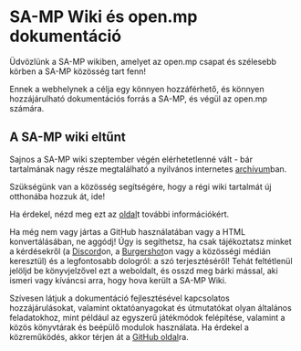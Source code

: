# SA-MP Wiki és open.mp dokumentáció

Üdvözlünk a SA-MP wikiben, amelyet az open.mp csapat és szélesebb körben a SA-MP közösség tart fenn!

Ennek a webhelynek a célja egy könnyen hozzáférhető, és könnyen hozzájárulható dokumentációs forrás a SA-MP, és végül az open.mp számára.

## A SA-MP wiki eltűnt

Sajnos a SA-MP wiki szeptember végén elérhetetlenné vált - bár tartalmának nagy része megtalálható a nyilvános internetes [archívum](https://web.archive.org/)ban.

Szükségünk van a közösség segítségére, hogy a régi wiki tartalmát új otthonába hozzuk át, ide!

Ha érdekel, nézd meg ezt az [oldal](/docs/translations/hu/meta/Contributing)t további információkért.

Ha még nem vagy jártas a GitHub használatában vagy a HTML konvertálásában, ne aggódj!
Úgy is segíthetsz, ha csak tájékoztatsz minket a kérdésekről (a [Discord](https://discord.com/invite/samp)on, a [Burgershot](https://www.burgershot.gg/)on vagy a közösségi médián keresztül) és a legfontosabb dologról: a szó terjesztéséről!
Tehát feltétlenül jelöljd be könyvjelzővel ezt a weboldalt, és osszd meg bárki mással, aki ismeri vagy kíváncsi arra, hogy hova került a SA-MP Wiki.

Szívesen látjuk a dokumentáció fejlesztésével kapcsolatos hozzájárulásokat, valamint oktatóanyagokat és útmutatókat olyan általános feladatokhoz, mint például az egyszerű játékmódok felépítése, valamint a közös könyvtárak és beépülő modulok használata. Ha érdekel a közreműködés, akkor térjen át a [GitHub oldal](https://github.com/openmultiplayer/wiki)ra.